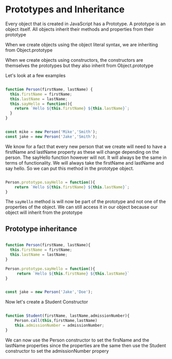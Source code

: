 # Prototypes and Inheritance
 Every object that is created in JavaScript has a Prototype. A prototype is an object itself. All objects inherit their methods and properties from their prototype

When we create objects using the object literal syntax, we are inheriting from Object.prototype

When we create objects using constructors, the constructors are themselves the prototypes but they also inherit from Object.prototype

Let's look at a few examples

```js

function Person(firstName, lastName) {
  this.firstName = firstName;
  this.lastName = lastName;
  this.sayHello = function(){
    return `Hello ${this.firstName} ${this.lastName}`;
  }
}


const mike = new Person('Mike','Smith');
const jake = new Person('Jake','Smith');

```


We know for a fact that every new person that we create will need to have a firstName and lastName property as these will change depending on the person. The sayHello function however will not. It will always be the same in terms of functionality. We will always take the firstName and lastName and say hello. So we can put this method in the prototype object.


```js

Person.prototype.sayHello = function(){
    return `Hello ${this.firstName} ${this.lastName}`;
}

```
The `sayHello` method is will now be part of the prototype and not one of the properties of the object. We can still access it in our object because our object will inherit from the prototype



## Prototype inheritance

```js

function Person(firstName, lastName){
  this.firstName = firstName;
  this.lastName = lastName;  
}

Person.prototype.sayHello = function(){
     return `Hello ${this.firstName} ${this.lastName}`
}


const jake = new Person('Jake','Doe');


```


Now let's create a Student Constructor


```js

function Student(firstName, lastName,admissionNumber){
    Person.call(this,firstName,lastName)
    this.admissionNumber = admissionNumber;
}

```


We can now use the Person constructor to set the firsName and the lastName properties since the properties are the same then use the Student constructor to set the admissionNumber propery 


